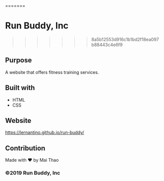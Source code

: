 
=======
# Run Buddy, Inc
>>>>>>> 8a5b12553d916c1b1bd2f18ea097b88443c4e6f9

## Purpose
A website that offers fitness training services.

## Built with
* HTML
* CSS

## Website
https://lernantino.github.io/run-buddy/

## Contribution
Made with ❤️ by Mai Thao

### ©️2019 Run Buddy, Inc
